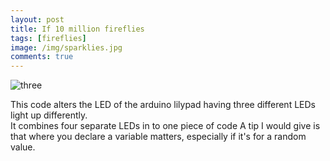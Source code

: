 ```yaml
---
layout: post
title: If 10 million fireflies
tags: [fireflies]
image: /img/sparklies.jpg
comments: true
---
```


![three](https://jgunn09.github.io/CS103Etextiles/img/sparklies.jpg)


This code alters the LED of the arduino lilypad having three different LEDs light up differently.  
It combines four separate LEDs in to one piece of code 
A tip I would give is that where you declare a variable matters, especially if it's for a random value.
